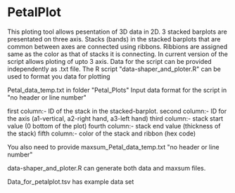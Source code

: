 # PetalPlot

This ploting tool allows pesentation of 3D data in 2D. 3 stacked barplots are presentated on three axis. 
Stacks (bands) in the stacked barplots that are common between axes are connected using ribbons.
Ribbions are assigned same as the color as that of stacks it is connecting. 
In current version of the script allows ploting of upto 3 axis. 
Data for the script can be provided independently as .txt file.
The R script "data-shaper_and_ploter.R" can be used to format you data for plotting

Petal_data_temp.txt in folder "Petal_Plots" Input data format for the script in "no header or line number"

first column:- ID of the stack in the stacked-barplot.
second column:- ID for the axis (a1-vertical, a2-right hand, a3-left hand)
third column:- stack start value (0 bottom of the plot)
fourth column:- stack end value (thickness of the stack)
fifth column:- color of the stack and ribbon (hex code)

You also need to provide maxsum_Petal_data_temp.txt "no header or line number"


data-shaper_and_ploter.R can generate both data and maxsum files.

Data_for_petalplot.tsv has example data set


